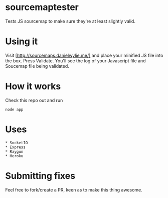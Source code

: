 # sourcemaptester
Tests JS sourcemap to make sure they're at least slightly valid.

# Using it

Visit [http://sourcemaps.danielwylie.me/] and place your minified JS file into the box. Press Validate. You'll see the log of your Javascript file and Soucemap file being validated.

# How it works

Check this repo out and run

	node app

# Uses

	* SocketIO
	* Express
	* Raygun
	* Heroku

# Submitting fixes

Feel free to fork/create a PR, keen as to make this thing awesome.